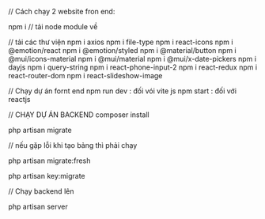 
// Cách chạy 2 website fron end:

npm i // tải node module về

// tải các thư viện
npm i axios
npm i file-type
npm i react-icons
npm i @emotion/react
npm i @emotion/styled
npm i @material/button
npm i @mui/icons-material
npm i @mui/material
npm i @mui/x-date-pickers
npm i dayjs
npm i query-string
npm i react-phone-input-2
npm i react-redux
npm i react-router-dom
npm i react-slideshow-image

// Chạy dự án fornt end
npm run dev : đối vói vite js
npm start : đối với reactjs









// CHẠY DỰ ÁN BACKEND
composer install

php artisan migrate

// nếu gặp lỗi khi tạo bảng thì phải chạy

php artisan migrate:fresh

php artisan key:migrate

// Chạy backend lên

php artisan server

 